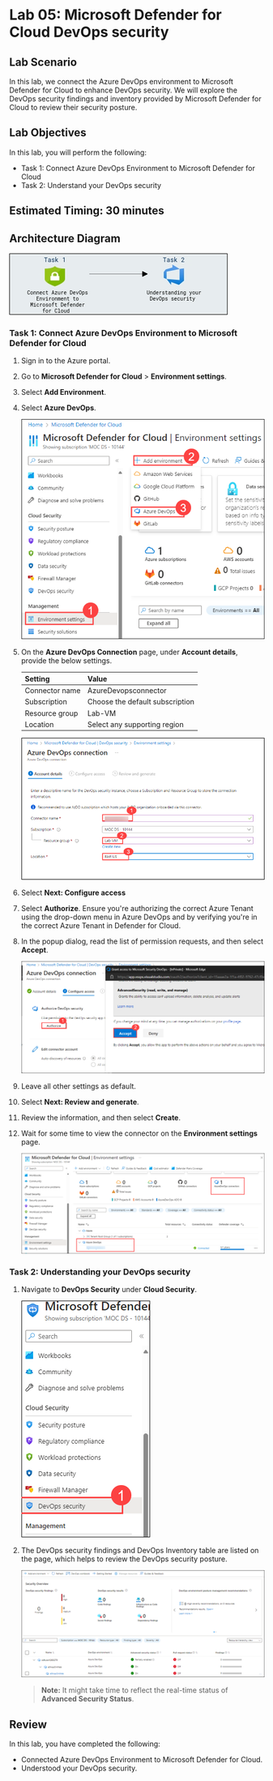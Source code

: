 # Lab 05: Microsoft Defender for Cloud DevOps security

## Lab Scenario

In this lab, we connect the Azure DevOps environment to Microsoft Defender for Cloud to enhance DevOps security. We will explore the DevOps security findings and inventory provided by Microsoft Defender for Cloud to review their security posture.

## Lab Objectives

In this lab, you will perform the following:

- Task 1: Connect Azure DevOps Environment to Microsoft Defender for Cloud
- Task 2: Understand your DevOps security

## Estimated Timing: 30 minutes

## Architecture Diagram

  ![AD](media/ard05.png)

### Task 1: Connect Azure DevOps Environment to Microsoft Defender for Cloud

1. Sign in to the Azure portal.

1. Go to **Microsoft Defender for Cloud** > **Environment settings**.

1. Select **Add Environment**.

1. Select **Azure DevOps**.

    ![alert_detected](media/advlab51.png)

1. On the **Azure DevOps Connection** page, under **Account details**, provide the below settings.

   | Setting  | Value |
   -----------|---------
   | Connector name | AzureDevopsconnector |
   | Subscription | Choose the default subscription |
   | Resource group | Lab-VM |
   | Location | Select any supporting region |

    ![alert_detected](media/advlab52.png)

1. Select **Next: Configure access**

1. Select **Authorize**. Ensure you're authorizing the correct Azure Tenant using the drop-down menu in Azure DevOps and by verifying you're in the correct Azure Tenant in Defender for Cloud.

1. In the popup dialog, read the list of permission requests, and then select **Accept**.

    ![alert_detected](media/advlab53.png)

1. Leave all other settings as default.

1. Select **Next: Review and generate**.

1. Review the information, and then select **Create**.

1. Wait for some time to view the connector on the **Environment settings** page.

    ![alert_detected](media/advlab54.png)

### Task 2: Understanding your DevOps security

1. Navigate to **DevOps Security** under **Cloud Security**.

    ![alert_detected](media/advlab55.png)

1. The DevOps security findings and DevOps Inventory table are listed on the page, which helps to review the DevOps security posture.

    ![alert_detected](media/advlab56.png)

   >**Note:** It might take time to reflect the real-time status of **Advanced Security Status**.

## Review
In this lab, you have completed the following:

-  Connected Azure DevOps Environment to Microsoft Defender for Cloud.
-  Understood your DevOps security.

